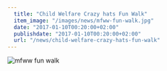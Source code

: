 ```yaml
---
  title: "Child Welfare Crazy hats Fun Walk"
  item_image: "/images/news/mfww-fun-walk.jpg"
  date: "2017-01-10T00:20:00+02:00"
  publishdate: "2017-01-10T00:20:00+02:00"
  url: "/news/child-welfare-crazy-hats-fun-walk"
---
```


![mfww fun walk](/images/news/mfww-fun-walk.jpg) 
